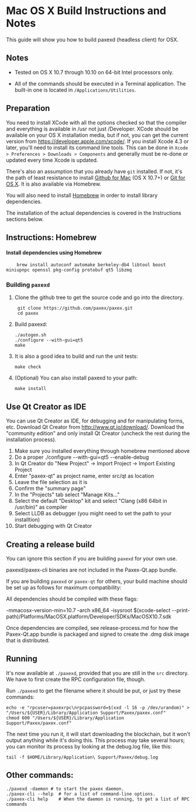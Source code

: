 Mac OS X Build Instructions and Notes
====================================
This guide will show you how to build paxexd (headless client) for OSX.

Notes
-----

* Tested on OS X 10.7 through 10.10 on 64-bit Intel processors only.

* All of the commands should be executed in a Terminal application. The
built-in one is located in `/Applications/Utilities`.

Preparation
-----------

You need to install XCode with all the options checked so that the compiler
and everything is available in /usr not just /Developer. XCode should be
available on your OS X installation media, but if not, you can get the
current version from https://developer.apple.com/xcode/. If you install
Xcode 4.3 or later, you'll need to install its command line tools. This can
be done in `Xcode > Preferences > Downloads > Components` and generally must
be re-done or updated every time Xcode is updated.

There's also an assumption that you already have `git` installed. If
not, it's the path of least resistance to install [Github for Mac](https://mac.github.com/)
(OS X 10.7+) or
[Git for OS X](https://code.google.com/p/git-osx-installer/). It is also
available via Homebrew.

You will also need to install [Homebrew](http://brew.sh) in order to install library
dependencies.

The installation of the actual dependencies is covered in the Instructions
sections below.

Instructions: Homebrew
----------------------

#### Install dependencies using Homebrew

        brew install autoconf automake berkeley-db4 libtool boost miniupnpc openssl pkg-config protobuf qt5 libzmq

### Building `paxexd`

1. Clone the github tree to get the source code and go into the directory.

        git clone https://github.com/paxex/paxex.git
        cd paxex

2.  Build paxexd:

        ./autogen.sh
        ./configure --with-gui=qt5
        make

3.  It is also a good idea to build and run the unit tests:

        make check

4.  (Optional) You can also install paxexd to your path:

        make install

Use Qt Creator as IDE
------------------------
You can use Qt Creator as IDE, for debugging and for manipulating forms, etc.
Download Qt Creator from http://www.qt.io/download/. Download the "community edition" and only install Qt Creator (uncheck the rest during the installation process).

1. Make sure you installed everything through homebrew mentioned above
2. Do a proper ./configure --with-gui=qt5 --enable-debug
3. In Qt Creator do "New Project" -> Import Project -> Import Existing Project
4. Enter "paxex-qt" as project name, enter src/qt as location
5. Leave the file selection as it is
6. Confirm the "summary page"
7. In the "Projects" tab select "Manage Kits..."
8. Select the default "Desktop" kit and select "Clang (x86 64bit in /usr/bin)" as compiler
9. Select LLDB as debugger (you might need to set the path to your installtion)
10. Start debugging with Qt Creator

Creating a release build
------------------------
You can ignore this section if you are building `paxexd` for your own use.

paxexd/paxex-cli binaries are not included in the Paxex-Qt.app bundle.

If you are building `paxexd` or `paxex-qt` for others, your build machine should be set up
as follows for maximum compatibility:

All dependencies should be compiled with these flags:

 -mmacosx-version-min=10.7
 -arch x86_64
 -isysroot $(xcode-select --print-path)/Platforms/MacOSX.platform/Developer/SDKs/MacOSX10.7.sdk

Once dependencies are compiled, see release-process.md for how the Paxex-Qt.app
bundle is packaged and signed to create the .dmg disk image that is distributed.

Running
-------

It's now available at `./paxexd`, provided that you are still in the `src`
directory. We have to first create the RPC configuration file, though.

Run `./paxexd` to get the filename where it should be put, or just try these
commands:

    echo -e "rpcuser=paxexrpc\nrpcpassword=$(xxd -l 16 -p /dev/urandom)" > "/Users/${USER}/Library/Application Support/Paxex/paxex.conf"
    chmod 600 "/Users/${USER}/Library/Application Support/Paxex/paxex.conf"

The next time you run it, it will start downloading the blockchain, but it won't
output anything while it's doing this. This process may take several hours;
you can monitor its process by looking at the debug.log file, like this:

    tail -f $HOME/Library/Application\ Support/Paxex/debug.log

Other commands:
-------

    ./paxexd -daemon # to start the paxex daemon.
    ./paxex-cli --help  # for a list of command-line options.
    ./paxex-cli help    # When the daemon is running, to get a list of RPC commands
